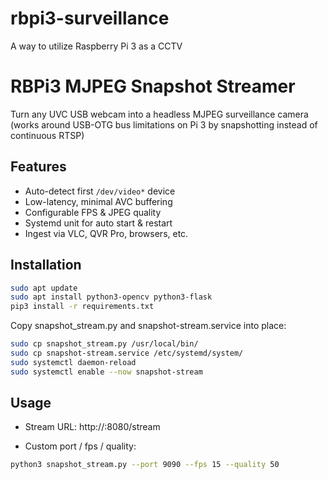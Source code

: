 # rbpi3-surveillance
A way to utilize Raspberry Pi 3 as a CCTV

# RBPi3 MJPEG Snapshot Streamer

Turn any UVC USB webcam into a headless MJPEG surveillance camera  
(works around USB-OTG bus limitations on Pi 3 by snapshotting instead of continuous RTSP)

## Features

- Auto-detect first `/dev/video*` device
- Low-latency, minimal AVC buffering
- Configurable FPS & JPEG quality
- Systemd unit for auto start & restart
- Ingest via VLC, QVR Pro, browsers, etc.

## Installation

```bash
sudo apt update
sudo apt install python3-opencv python3-flask
pip3 install -r requirements.txt
```

Copy snapshot_stream.py and snapshot-stream.service into place:

```bash
sudo cp snapshot_stream.py /usr/local/bin/
sudo cp snapshot-stream.service /etc/systemd/system/
sudo systemctl daemon-reload
sudo systemctl enable --now snapshot-stream
```

## Usage

- Stream URL: http://<pi-ip>:8080/stream

- Custom port / fps / quality:
```bash
python3 snapshot_stream.py --port 9090 --fps 15 --quality 50
```